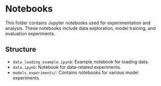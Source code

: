 # Notebooks

This folder contains Jupyter notebooks used for experimentation and analysis. These notebooks include data exploration, model training, and evaluation experiments.

## Structure

- `data_loading_example.ipynb`: Example notebook for loading data.
- `data.ipynb`: Notebook for data-related experiments.
- `models_experiments/`: Contains notebooks for various model experiments.
